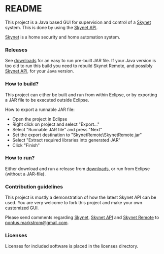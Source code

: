 # README #

This project is a Java based GUI for supervision and control of a [Skynet][skynet_site] system. This is done by using the [Skynet API][skynet_api_site].

[Skynet][skynet_site] is a home security and home automation system.

### Releases ###

See [downloads][skynetremote_downloads] for an easy to run pre-built JAR file. If your Java version is too old to run this build you need to rebuild Skynet Remote, and possibly [Skynet API][skynet_api_site], for your Java version.

### How to build? ###
This project can either be built and run from within Eclipse, or by exporting a JAR file to be executed outside Eclipse.

How to export a runnable JAR file:

* Open the project in Eclipse
* Right click on project and select "Export..."
* Select "Runnable JAR file" and press "Next"
* Set the export destination to "SkynetRemote\SkynetRemote.jar"
* Select "Extract required libraries into generated JAR"
* Click "Finish"

### How to run? ###

Either download and run a release from [downloads][skynetremote_downloads], or run from Eclipse (without a JAR-file).

### Contribution guidelines ###

This project is mostly a demonstration of how the latest Skynet API can be used. You are very welcome to fork this project and make your own customized GUI.

Please send comments regarding [Skynet][skynet_site], [Skynet API][skynet_api_site] and [Skynet Remote][skynetremote_site] to pontus.markstrom@gmail.com.

### Licenses ###

Licenses for included software is placed in the licenses directory.

[skynet_site]: http://pihack.no-ip.org/pontus/projects/skynet/
[skynet_api_site]: http://pihack.no-ip.org/pontus/projects/skynet/#api
[skynetremote_site]: https://bitbucket.org/pontusmarkstrom/skynetremote/overview
[skynetremote_downloads]: https://bitbucket.org/pontusmarkstrom/skynetremote/downloads